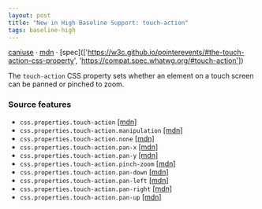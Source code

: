 ```yaml
---
layout: post
title: "New in High Baseline Support: touch-action"
tags: baseline-high
---
```


[caniuse](https://caniuse.com/?search=touch-action) · [mdn](https://developer.mozilla.org/en-US/search?q=touch-action) · [spec](['https://w3c.github.io/pointerevents/#the-touch-action-css-property', 'https://compat.spec.whatwg.org/#touch-action'])

The `touch-action` CSS property sets whether an element on a touch screen can be panned or pinched to zoom.

### Source features

- ``css.properties.touch-action`` [[mdn]](https://developer.mozilla.org/en-US/search?q=css.properties.touch-action)
- ``css.properties.touch-action.manipulation`` [[mdn]](https://developer.mozilla.org/en-US/search?q=css.properties.touch-action.manipulation)
- ``css.properties.touch-action.none`` [[mdn]](https://developer.mozilla.org/en-US/search?q=css.properties.touch-action.none)
- ``css.properties.touch-action.pan-x`` [[mdn]](https://developer.mozilla.org/en-US/search?q=css.properties.touch-action.pan-x)
- ``css.properties.touch-action.pan-y`` [[mdn]](https://developer.mozilla.org/en-US/search?q=css.properties.touch-action.pan-y)
- ``css.properties.touch-action.pinch-zoom`` [[mdn]](https://developer.mozilla.org/en-US/search?q=css.properties.touch-action.pinch-zoom)
- ``css.properties.touch-action.pan-down`` [[mdn]](https://developer.mozilla.org/en-US/search?q=css.properties.touch-action.pan-down)
- ``css.properties.touch-action.pan-left`` [[mdn]](https://developer.mozilla.org/en-US/search?q=css.properties.touch-action.pan-left)
- ``css.properties.touch-action.pan-right`` [[mdn]](https://developer.mozilla.org/en-US/search?q=css.properties.touch-action.pan-right)
- ``css.properties.touch-action.pan-up`` [[mdn]](https://developer.mozilla.org/en-US/search?q=css.properties.touch-action.pan-up)
